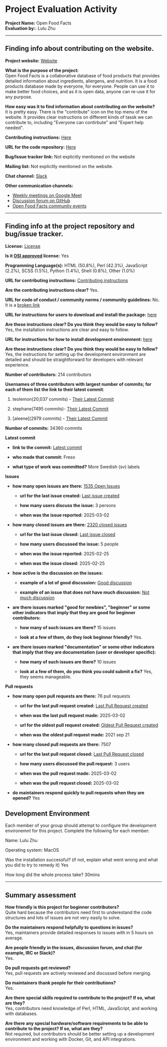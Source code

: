 # Project Evaluation Activity

__Project Name:__ Open Food Facts  
__Evaluation by:__: Lulu Zhu

---

## Finding info about contributing on the website.

__Project website:__ [Website](https://world.openfoodfacts.org)  

__What is the purpose of the project:__  
Open Food Facts is a collaborative database of food products that provides detailed information about ingredients, allergens, and nutrition. It is a food products database made by everyone, for everyone. People can use it to make better food choices, and as it is open data, anyone can re-use it for any purpose.

__How easy was it to find information about contributing on the website?__  
It is pretty easy. There is the "contribute" icon on the top menu of the website. It provides clear instructions on different kinds of tassk we can contribute to, including "Everyone can contirbute" and "Expert help needed".

__Contributing instructions:__ [Here](https://world.openfoodfacts.org/contribute)  

__URL for the code repository:__ [Here](https://github.com/openfoodfacts/openfoodfacts-server/tree/main)  

__Bug/Issue tracker link:__ Not explicitly mentioned on the website

__Mailing list:__ Not explicitly mentioned on the website.  

__Chat channel:__ [Slack](https://openfoodfacts.slack.com/) 

__Other communication channels:__  
- [Weekly meetings on Google Meet](https://meet.google.com/nnw-qswu-hza)  
- [Discussion forum on GitHub](https://github.com/openfoodfacts/openfoodfacts-server/discussions)  
- [Open Food Facts community events](https://wiki.openfoodfacts.org/Events)  


---

## Finding info at the project repository and bug/issue tracker.

__License:__ [License](https://github.com/openfoodfacts/openfoodfacts-server/blob/main/LICENSE)

__Is it [OSI approved](https://opensource.org/licenses/alphabetical) license:__ Yes

__Programming Language(s):__ HTML (50.8%), Perl (42.3%), JavaScript (2.2%), SCSS (1.5%), Python (1.4%), Shell (0.8%), Other (1.0%)

__URL for contributing instructions:__ [Contributing instructions](https://github.com/openfoodfacts/openfoodfacts-server/blob/main/CONTRIBUTING.md)

__Are the contributing instructions clear?__ Yes.

__URL for code of conduct / community norms / community guidelines:__ No. It is a [broken link](https://wiki.openfoodfacts.org/Code_of_conduct)

__URL for instructions for users to download and install the package:__ [here](https://github.com/openfoodfacts/openfoodfacts-server/blob/main/INSTALL.md)

__Are these instructions clear? Do you think they would be easy to follow?__ Yes, the installation instructions are clear and easy to follow.

__URL for instructions for how to install development environment:__ [here](https://github.com/openfoodfacts/openfoodfacts-server/blob/main/INSTALL.md)

__Are these instructions clear? Do you think they would be easy to follow?__ Yes, the instructions for setting up the development environment are detailed and should be straightforward for developers with relevant experience.

__Number of contributors:__ 214 contributors

__Usernames of three contributors with largest number of commits; for each of them list the link to their latest commit__:

1. teolemon(20,037 commits) - [Their Latest Commit](https://github.com/openfoodfacts/openfoodfacts-server/commit/5f013705d07578b8106f088d93811d90ca2f5e27)
2. stephane(7495 commits)- [Their Latest Commit](https://github.com/openfoodfacts/openfoodfacts-server/commit/2a81308e0715d242d73f95db43f188ed3cfa0cc1)

3. [aleene](2979 commits) - [Their Latest Commit](https://github.com/openfoodfacts/openfoodfacts-server/commit/575e218587ebc481d0c4d11a4a5cf400caf25f27)

__Number of commits:__ 34360 commits

__Latest commit__

- __link to the commit:__ [Latest commit](https://github.com/openfoodfacts/openfoodfacts-server/commit/82e16dd8ea7641da559863d1adfb30f8df8737ed)

- __who made that commit:__ Freso

- __what type of work was committed?__ More Swedish (sv) labels

__Issues__

- __how many open issues are there:__ [1535 Open Issues](https://github.com/openfoodfacts/openfoodfacts-server/issues)

    - __url for the last issue created:__ [Last issue created](https://github.com/openfoodfacts/openfoodfacts-server/issues/11524)

    - __how many users discuss the issue:__ 3 persons

    - __when was the issue reported:__ 2025-03-02

- __how many closed issues are there:__ [2320 closed issues](https://github.com/openfoodfacts/openfoodfacts-server/issues?q=is%3Aclosed)

    - __url for the last issue closed:__ [Last issue closed](https://github.com/openfoodfacts/openfoodfacts-server/issues/11492)

    - __how many users discussed the issue:__ 5 people

    - __when was the issue reported:__ 2025-02-25

    - __when was the issue closed:__ 2025-02-25

- __how active is the discussion on the issues:__

    - __example of a lot of good discussion:__ [Good discussion](https://github.com/openfoodfacts/openfoodfacts-server/issues/100)

    - __example of an issue that does not have much discussion:__ [Not much discussion](https://github.com/openfoodfacts/openfoodfacts-server/issues/101)

- __are there issues marked "good for newbies", "beginner" or some other indicators that imply that they are good for beginner contributors:__

    - __how many of such issues are there?__ 15 issues

    - __look at a few of them, do they look beginner friendly?__ Yes.

- __are there issues marked "documentation" or some other indicators that imply that they are documentation (user or developer specific):__

    - __how many of such issues are there?__ 10 issues

    - __look at a few of them, do you think you could submit a fix?__ Yes, they seems manageable.


__Pull requests__

- __how many open pull requests are there:__ 76 pull requests

    - __url for the last pull request created:__ [Last Pull Request created](https://github.com/openfoodfacts/openfoodfacts-server/pull/11525)
    
    - __when was the last pull request made:__ 2025-03-02

    - __url for the oldest pull request created:__ [Oldest Pull Request created](https://github.com/openfoodfacts/openfoodfacts-server/pull/5744)
    
    - __when was the oldest pull request made:__  2021 sep 21

- __how many closed pull requests are there:__  7507

    - __url for the last pull request closed:__ [Last Pull Request closed](https://github.com/openfoodfacts/openfoodfacts-server/pull/11519)
    
    - __how many users discussed the pull request:__ 3 users
    
    - __when was the pull request made:__  2025-03-02
    
    - __when was the pull request closed:__ 2025-03-02
    

- __do maintainers respond quickly to pull requests when they are opened?__ Yes

## Development Environment 

Each member of your group should attempt to configure the development environemnt 
for this project. Complete the following for each member:

Name: Lulu Zhu

Operating system: MacOS

Was the installation successful? (if not, explain what went wrong and 
what you did to try to remedy it)
Yes

How long did the whole process take? 
30mins

---
## Summary assessment

__How friendly is this project for beginner contributors?__  
Quite hard because the contributors need first to underestand the code structures and lots of issues are not very easily to solve.

__Do the maintainers respond helpfully to questions in issues?__  
Yes, maintainers provide detailed responses to issues with in 5 hours on average.

__Are people friendly in the issues, discussion forum, and chat (for example, IRC or Slack)?__  
Yes.  

__Do pull requests get reviewed?__  
Yes, pull requests are actively reviewed and discussed before merging.  

__Do maintainers thank people for their contributions?__  
Yes.  

__Are there special skills required to contribute to the project? If so, what are they?__  
Yes, contributors need knowledge of Perl, HTML, JavaScript, and working with databases.  

__Are there any special hardware/software requirements to be able to contribute to the project? If so, what are they?__  
Not required, but contributors should be better setting up a development environment and working with Docker, Git, and API integrations.  

